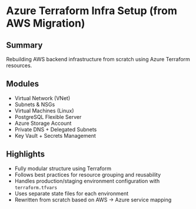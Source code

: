 # Azure Terraform Infra Setup (from AWS Migration)

## Summary
Rebuilding AWS backend infrastructure from scratch using Azure Terraform resources.

## Modules
- Virtual Network (VNet)
- Subnets & NSGs
- Virtual Machines (Linux)
- PostgreSQL Flexible Server
- Azure Storage Account
- Private DNS + Delegated Subnets
- Key Vault + Secrets Management

## Highlights
- Fully modular structure using Terraform
- Follows best practices for resource grouping and reusability
- Handles production/staging environment configuration with `terraform.tfvars`
- Uses separate state files for each environment
- Rewritten from scratch based on AWS → Azure service mapping